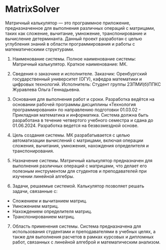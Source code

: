 # MatrixSolver
Матричный калькулятор — это программное приложение, предназначенное для выполнения различных операций с матрицами, таких как сложение, вычитание, умножение, транспонирование и вычисление детерминанта. Данный проект разработан с целью углубления знаний в области программирования и работы с математическими структурами.

1. Наименование системы.
Полное наименование системы: Матричный калькулятор.
Краткое наименование: МК.

2. Сведения о заказчике и исполнителе.
Заказчик: Оренбургский государственный университет (ОГУ), кафедра математики и цифровых технологий.
Исполнитель: Студент группы 23ПМИ(б)ППКС Журавлева Ольга Геннадьевна.

3. Основания для выполнения работ и сроки.
Разработка ведётся на основании рабочей программы дисциплины «Технология программирования» по направлению подготовки 01.03.02 - Прикладная математика и информатика. Система должна быть разработана в течение четвертого учебного семестра и сдана до 01.06.2024. Разработка ведется на безвозмездной основе.

4. Цель создания системы.
МК разрабатывается с целью автоматизации вычислений с матрицами, включая операции сложения, вычитания, умножения, нахождения определителя и транспонирования.

5. Назначение системы.
Матричный калькулятор предназначен для выполнения различных операций с матрицами, что делает его полезным инструментом для студентов и преподавателей при изучении линейной алгебры.

6. Задачи, решаемые системой.
Калькулятор позволяет решать задачи, связанные с:
- Сложением и вычитанием матриц.
- Умножением матриц.
- Нахождением определителя матриц.
- Транспонированием матриц.
  
7. Область применения системы.
Система предназначена для использования студентами и преподавателями в учебных целях, а также для выполнения расчетов в рамках курсовых и дипломных работ, связанных с линейной алгеброй и математическим анализом.
